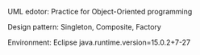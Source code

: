 UML edotor: Practice for Object-Oriented programming

Design pattern: Singleton, Composite, Factory

Environment: Eclipse
java.runtime.version=15.0.2+7-27
